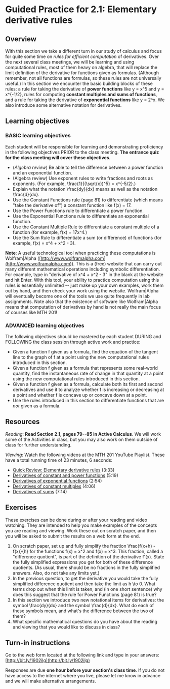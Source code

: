 # Guided Practice for 2.1: Elementary derivative rules

## Overview 
With this section we take a different turn in our study of calculus and focus for quite some time on *rules for efficient computation* of derivatives. Over the next several class meetings, we will be learning and using computational rules, most of them heavy on algebra, that will replace the limit definition of the derivative for functions given as formulas. (Although remember, not all functions are formulas, so these rules are not universally useful.) In this section we encounter the basic building blocks of these rules: a rule for taking the derivative of **power functions** like y = x^5 and y = x^{-1/2}, rules for computing **constant multiples and sums of functions**, and a rule for taking the derivative of **exponential functions** like y = 2^x. We also introduce some alternative notation for derivatives. 

## Learning objectives 

### BASIC learning objectives
Each student will be responsible for learning and demonstrating proficiency in the following objectives PRIOR to the class meeting. **The entrance quiz for the class meeting will cover these objectives**. 

- (*Algebra review*) Be able to tell the difference between a power function and an exponential function. 
- (Algebra review) Use exponent rules to write fractions and roots as exponents. (For example, \frac{1}{(\sqrt{x})^5} = x^{-5/2}.) 
- Explain what the notation \frac{dy}{dx} means as well as the notation \frac{d}{dx}. 
- Use the Constant Functions rule (page 81) to differentiate (which means "take the derivative of") a constant function like f(x) = 17. 
- Use the Power Functions rule to differentiate a power function. 
- Use the Exponential Functions rule to differentiate an exponential function. 
- Use the Constant Multiple Rule to differentiate a constant multiple of a function (for example, f(x) = 17x^4.) 
- Use the Sum Rule to differentiate a sum (or difference) of functions (for example, f(x) = x^4 + x^2 - 3). 

**Note**: A useful technological tool when practicing these computations is Wolfram|Alpha ([http://www.wolframalpha.com](http://www.wolframalpha.com)). This is a (free) website that can carry out many different mathematical operations including symbolic differentiation. For example, type in "derivative of x^4 + x^2 - 3" in the blank at the website and hit Enter. With this tool, your ability to practice computation using this rules is essentially unlimited -- just make up your own examples, work them out by hand, and then check your work using the website. Wolfram|Alpha will eventually become one of the tools we use quite frequently in lab assignments. Note also that the existence of software like Wolfram|Alpha means that computation of derivatives by hand is not really the main focus of courses like MTH 201! 
 
### ADVANCED learning objectives 
The following objectives should be mastered by each student DURING and FOLLOWING the class session through active work and practice: 

- Given a function f given as a formula, find the equation of the tangent line to the graph of f at a point using the new computational rules introduced in this section. 
- Given a function f given as a formula that represents some real-world quantity, find the instantaneous rate of change in that quantity at a point using the new computational rules introduced in this section. 
- Given a function f given as a formula, calculate both its first and second derivatives and use it to analyze whether f is increasing or decreasing at a point and whether f is concave up or concave down at a point. 
- Use the rules introduced in this section to differentiate functions that are *not* given as a formula. 
 
## Resources
*Reading*: **Read Section 2.1, pages 79--85 in Active Calculus**. We will work some of the Activities in class, but you may also work on them outside of class for further understanding. 

*Viewing*: Watch the following videos at the MTH 201 YouTube Playlist. These have a total running time of 23 minutes, 6 seconds:  

- [Quick Review: Elementary derivative rules](http://www.youtube.com/watch?v=wFOgWzI0SuQ&list=PL9bIjQJDwfGuXQHuS5Jkmum_CFILoCZX-&index=28) (3:33)
- [Derivatives of constant and power functions](http://www.youtube.com/watch?v=ciBNzth33Fw&list=PL9bIjQJDwfGuXQHuS5Jkmum_CFILoCZX-&index=29) (5:19)
- [Derivatives of exponential functions](http://www.youtube.com/watch?v=kcQieXhoAqs&list=PL9bIjQJDwfGuXQHuS5Jkmum_CFILoCZX-&index=30) (2:54)
- [Derivatives of constant multiples](http://www.youtube.com/watch?v=gya8IngB1BI&list=PL9bIjQJDwfGuXQHuS5Jkmum_CFILoCZX-&index=31) (4:06)
- [Derivatives of sums](http://www.youtube.com/watch?v=BaAj1IZvt-w&list=PL9bIjQJDwfGuXQHuS5Jkmum_CFILoCZX-&index=32) (7:14) 

## Exercises 
These exercises can be done during or after your reading and video watching. They are intended to help you make examples of the concepts you are reading and viewing. Work these out on scratch paper, and then you will be asked to submit the results on a web form at the end. 

1. On scratch paper, set up and fully simplify the fraction \frac{f(x+h) - f(x)}{h} for the functions f(x) = x^2 and f(x) = x^3. This fraction, called a "difference quotient", is part of the definition of the derivative f'(x). State the fully simplified expressions you get for both of these difference quotients. (As usual, there should be no fractions in the fully simplified answers. Also, do not take any limits yet.) 
2. In the previous question, to get the derivative you would take the fully simplified difference quotient and then take the limit as h \to 0. What terms drop out when this limit is taken, and (in one short sentence) why does this suggest that the rule for Power Functions (page 81) is true? 
3. In this section we introduce two new notational items for derivatives: the symbol \frac{dy}{dx} and the symbol \frac{d}{dx}. What do each of these symbols mean, and what's the difference between the two of them? 
4. What specific mathematical questions do you have about the reading and viewing that you would like to discuss in class? 

## Turn-in instructions

Go to the web form located at the following link and type in your answers: [http://bit.ly/1902ilg](http://bit.ly/1902ilg)

Responses are due **one hour before your section's class time**. If you do not have access to the internet where you live, please let me know in advance and we will make alternative arrangements.  
